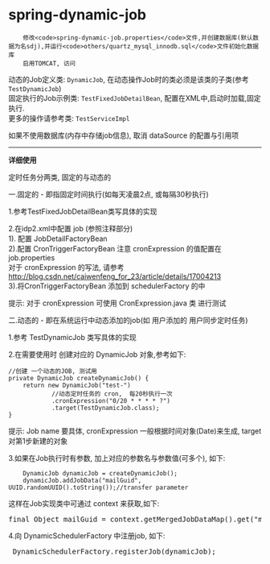 # spring-dynamic-job


 
        修改<code>spring-dynamic-job.properties</code>文件,并创建数据库(默认数据为名sdj),并运行<code>others/quartz_mysql_innodb.sql</code>文件初始化数据库
        启用TOMCAT, 访问


<p>
    动态的Job定义类: <code>DynamicJob</code>, 在动态操作Job时的类必须是该类的子类(参考<code>TestDynamicJob</code>)
    <br/>
    固定执行的Job示例类: <code>TestFixedJobDetailBean</code>, 配置在XML中,启动时加载,固定执行.
    <br/>
    更多的操作请参考类: <code>TestServiceImpl</code>
</p>

<p>如果不使用数据库(内存中存储job信息), 取消 dataSource 的配置与引用项</p>

<hr/>

<strong>详细使用</strong>

定时任务分两类, 固定的与动态的

一.固定的    - 即指固定时间执行(如每天凌晨2点, 或每隔30秒执行)

1.参考TestFixedJobDetailBean类写具体的实现

2.在idp2.xml中配置 job (参照注释部分)<br/>
  1). 配置 JobDetailFactoryBean<br/>
  2).配置 CronTriggerFactoryBean 注意 cronExpression 的值配置在job.properties<br/>
      对于 cronExpression 的写法, 请参考 http://blog.csdn.net/caiwenfeng_for_23/article/details/17004213<br/>
  3).将CronTriggerFactoryBean 添加到 schedulerFactory 的<list>中<br/>

提示: 对于 cronExpression 可使用 CronExpression.java 类 进行测试


二.动态的    - 即在系统运行中动态添加的job(如 用户添加的 用户同步定时任务)

1.参考 TestDynamicJob 类写具体的实现

2.在需要使用时 创建对应的 DynamicJob 对象,参考如下:

    //创建 一个动态的JOB, 测试用
    private DynamicJob createDynamicJob() {
        return new DynamicJob("test-")
                //动态定时任务的 cron,  每20秒执行一次
                .cronExpression("0/20 * * * * ?")
                .target(TestDynamicJob.class);
    }

提示: Job name 要具体, cronExpression 一般根据时间对象(Date)来生成, target对第1步新建的对象

3.如果在Job执行时有参数, 加上对应的参数名与参数值(可多个), 如下:<br/>

        DynamicJob dynamicJob = createDynamicJob();
        dynamicJob.addJobData("mailGuid", UUID.randomUUID().toString());//transfer parameter

这样在Job实现类中可通过 context 来获取,如下:<br/>
<pre>
final Object mailGuid = context.getMergedJobDataMap().get("mailGuid");
</pre>
4.向 DynamicSchedulerFactory 中注册job, 如下:<br/>
<pre>
 DynamicSchedulerFactory.registerJob(dynamicJob);
</pre>

